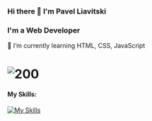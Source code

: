 ### Hi there 👋 I'm Pavel Liavitski
### I'm a Web Developer

🌱 I’m currently learning HTML, CSS, JavaScript
# ![200](https://www.codewars.com/users/liavitski/badges/small)
#### My Skills:
[![My Skills](https://skills.thijs.gg/icons?i=html,css,js,tailwind&theme=dark)](#)

